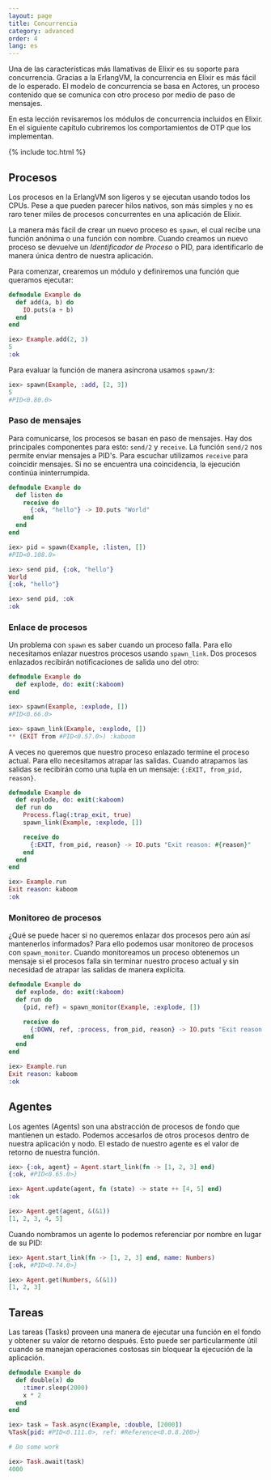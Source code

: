 ```yaml
---
layout: page
title: Concurrencia
category: advanced
order: 4
lang: es
---
```


Una de las características más llamativas de Elixir es su soporte para concurrencia. Gracias a la ErlangVM, la concurrencia en Elixir es más fácil de lo esperado. El modelo de concurrencia se basa en Actores, un proceso contenido que se comunica con otro proceso por medio de paso de mensajes.

En esta lección revisaremos los módulos de concurrencia incluidos en Elixir. En el siguiente capítulo cubriremos los comportamientos de OTP que los implementan.

{% include toc.html %}

## Procesos

Los procesos en la ErlangVM son ligeros y se ejecutan usando todos los CPUs. Pese a que pueden parecer hilos nativos, son más simples y no es raro tener miles de procesos concurrentes en una aplicación de Elixir.

La manera más fácil de crear un nuevo proceso es `spawn`, el cual recibe una función anónima o una función con nombre. Cuando creamos un nuevo proceso se devuelve un _Identificador de Proceso_ o PID, para identificarlo de manera única dentro de nuestra aplicación.

Para comenzar, crearemos un módulo y definiremos una función que queramos ejecutar:

```elixir
defmodule Example do
  def add(a, b) do
    IO.puts(a + b)
  end
end

iex> Example.add(2, 3)
5
:ok
```

Para evaluar la función de manera asíncrona usamos `spawn/3`:

```elixir
iex> spawn(Example, :add, [2, 3])
5
#PID<0.80.0>
```

### Paso de mensajes

Para comunicarse, los procesos se basan en paso de mensajes. Hay dos principales componentes para esto: `send/2` y `receive`. La función `send/2` nos permite enviar mensajes a PID's. Para escuchar utilizamos `receive` para coincidir mensajes. Si no se encuentra una coincidencia, la ejecución continúa ininterrumpida.

```elixir
defmodule Example do
  def listen do
    receive do
      {:ok, "hello"} -> IO.puts "World"
    end
  end
end

iex> pid = spawn(Example, :listen, [])
#PID<0.108.0>

iex> send pid, {:ok, "hello"}
World
{:ok, "hello"}

iex> send pid, :ok
:ok
```

### Enlace de procesos

Un problema con `spawn` es saber cuando un proceso falla. Para ello necesitamos enlazar nuestros procesos usando `spawn_link`. Dos procesos enlazados recibirán notificaciones de salida uno del otro:

```elixir
defmodule Example do
  def explode, do: exit(:kaboom)
end

iex> spawn(Example, :explode, [])
#PID<0.66.0>

iex> spawn_link(Example, :explode, [])
** (EXIT from #PID<0.57.0>) :kaboom
```

A veces no queremos que nuestro proceso enlazado termine el proceso actual. Para ello necesitamos atrapar las salidas. Cuando atrapamos las salidas se recibirán como una tupla en un mensaje: `{:EXIT, from_pid, reason}`.

```elixir
defmodule Example do
  def explode, do: exit(:kaboom)
  def run do
    Process.flag(:trap_exit, true)
    spawn_link(Example, :explode, [])

    receive do
      {:EXIT, from_pid, reason} -> IO.puts "Exit reason: #{reason}"
    end
  end
end

iex> Example.run
Exit reason: kaboom
:ok
```

### Monitoreo de procesos

¿Qué se puede hacer si no queremos enlazar dos procesos pero aún así mantenerlos informados? Para ello podemos usar monitoreo de procesos con `spawn_monitor`. Cuando monitoreamos un proceso obtenemos un mensaje si el procesos falla sin terminar nuestro proceso actual y sin necesidad de atrapar las salidas de manera explícita.

```elixir
defmodule Example do
  def explode, do: exit(:kaboom)
  def run do
    {pid, ref} = spawn_monitor(Example, :explode, [])

    receive do
      {:DOWN, ref, :process, from_pid, reason} -> IO.puts "Exit reason: #{reason}"
    end
  end
end

iex> Example.run
Exit reason: kaboom
:ok
```

## Agentes

Los agentes (Agents) son una abstracción de procesos de fondo que mantienen un estado. Podemos accesarlos de otros procesos dentro de nuestra aplicación y nodo. El estado de nuestro agente es el valor de retorno de nuestra función.

```elixir
iex> {:ok, agent} = Agent.start_link(fn -> [1, 2, 3] end)
{:ok, #PID<0.65.0>}

iex> Agent.update(agent, fn (state) -> state ++ [4, 5] end)
:ok

iex> Agent.get(agent, &(&1))
[1, 2, 3, 4, 5]
```

Cuando nombramos un agente lo podemos referenciar por nombre en lugar de su PID:

```elixir
iex> Agent.start_link(fn -> [1, 2, 3] end, name: Numbers)
{:ok, #PID<0.74.0>}

iex> Agent.get(Numbers, &(&1))
[1, 2, 3]
```

## Tareas

Las tareas (Tasks) proveen una manera de ejecutar una función en el fondo y obtener su valor de retorno después. Esto puede ser particularmente útil cuando se manejan operaciones costosas sin bloquear la ejecución de la aplicación.

```elixir
defmodule Example do
  def double(x) do
    :timer.sleep(2000)
    x * 2
  end
end

iex> task = Task.async(Example, :double, [2000])
%Task{pid: #PID<0.111.0>, ref: #Reference<0.0.8.200>}

# Do some work

iex> Task.await(task)
4000
```
